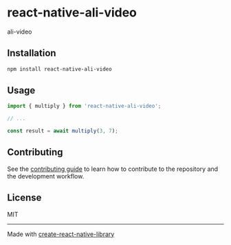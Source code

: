 # react-native-ali-video

ali-video

## Installation

```sh
npm install react-native-ali-video
```

## Usage


```js
import { multiply } from 'react-native-ali-video';

// ...

const result = await multiply(3, 7);
```


## Contributing

See the [contributing guide](CONTRIBUTING.md) to learn how to contribute to the repository and the development workflow.

## License

MIT

---

Made with [create-react-native-library](https://github.com/callstack/react-native-builder-bob)
